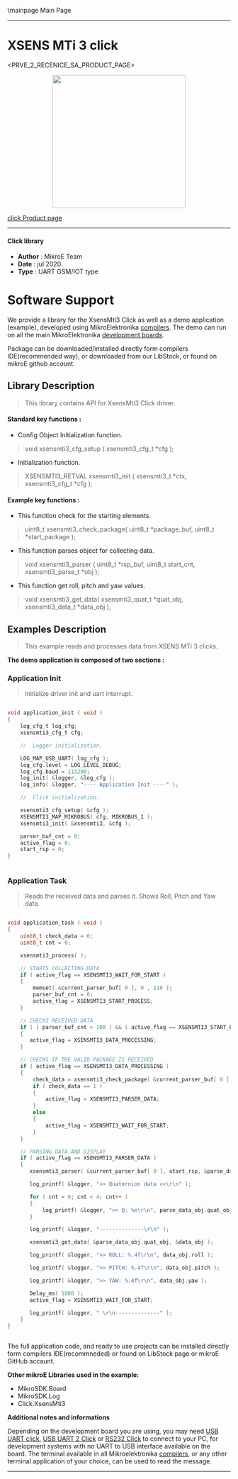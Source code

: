 \mainpage Main Page
 
---
# XSENS MTi 3 click

<PRVE_2_RECENICE_SA_PRODUCT_PAGE>

<p align="center">
  <img src="@{CLICK_IMAGE_LINK}" height=300px>
</p>

[click Product page](<CLICK_PRODUCT_PAGE_LINK>)

---


#### Click library 

- **Author**        : MikroE Team
- **Date**          : jul 2020.
- **Type**          : UART GSM/IOT type


# Software Support

We provide a library for the XsensMti3 Click 
as well as a demo application (example), developed using MikroElektronika 
[compilers](https://shop.mikroe.com/compilers). 
The demo can run on all the main MikroElektronika [development boards](https://shop.mikroe.com/development-boards).

Package can be downloaded/installed directly form compilers IDE(recommended way), or downloaded from our LibStock, or found on mikroE github account. 

## Library Description

> This library contains API for XsensMti3 Click driver.

#### Standard key functions :

- Config Object Initialization function.
> void xsensmti3_cfg_setup ( xsensmti3_cfg_t *cfg ); 
 
- Initialization function.
> XSENSMTI3_RETVAL xsensmti3_init ( xsensmti3_t *ctx, xsensmti3_cfg_t *cfg );

#### Example key functions :

- This function check for the starting elements.
> uint8_t xsensmti3_check_package( uint8_t *package_buf, uint8_t *start_package );
 
- This function parses object for collecting data.
> void xsensmti3_parser ( uint8_t *rsp_buf, uint8_t start_cnt, xsensmti3_parse_t *obj );

- This function get roll, pitch and yaw values.
> void xsensmti3_get_data( xsensmti3_quat_t *quat_obj, xsensmti3_data_t *data_obj );

## Examples Description

> This example reads and processes data from XSENS MTi 3 clicks.

**The demo application is composed of two sections :**

### Application Init 

> Initialize driver init and uart interrupt.

```c

void application_init ( void )
{
    log_cfg_t log_cfg;
    xsensmti3_cfg_t cfg;

    //  Logger initialization.

    LOG_MAP_USB_UART( log_cfg );
    log_cfg.level = LOG_LEVEL_DEBUG;
    log_cfg.baud = 115200;
    log_init( &logger, &log_cfg );
    log_info( &logger, "---- Application Init ----" );

    //  Click initialization.

    xsensmti3_cfg_setup( &cfg );
    XSENSMTI3_MAP_MIKROBUS( cfg, MIKROBUS_1 );
    xsensmti3_init( &xsensmti3, &cfg );

    parser_buf_cnt = 0;
    active_flag = 0;
    start_rsp = 0;
}
  
```

### Application Task

> Reads the received data and parses it. Shows Roll, Pitch and Yaw data.

```c

void application_task ( void )
{
    uint8_t check_data = 0;
    uint8_t cnt = 0;

    xsensmti3_process( );

    // STARTS COLLECTING DATA
    if ( active_flag == XSENSMTI3_WAIT_FOR_START )
    {
        memset( &current_parser_buf[ 0 ], 0 , 110 );
        parser_buf_cnt = 0;
        active_flag = XSENSMTI3_START_PROCESS;
    }

    // CHECKS RECEIVED DATA
    if ( ( parser_buf_cnt > 100 ) && ( active_flag == XSENSMTI3_START_PROCESS ) )
    {
       active_flag = XSENSMTI3_DATA_PROCESSING;
    }

    // CHECKS IF THE VALID PACKAGE IS RECEIVED
    if ( active_flag == XSENSMTI3_DATA_PROCESSING )
    {
        check_data = xsensmti3_check_package( &current_parser_buf[ 0 ], &start_rsp );
        if ( check_data == 1 )
        {
            active_flag = XSENSMTI3_PARSER_DATA;
        }
        else
        {
            active_flag = XSENSMTI3_WAIT_FOR_START;
        }
    }

    // PARSING DATA AND DISPLAY
    if ( active_flag == XSENSMTI3_PARSER_DATA )
    {
       xsensmti3_parser( &current_parser_buf[ 0 ], start_rsp, &parse_data_obj );

       log_printf( &logger, ">> Quaternion data <<\r\n" );

       for ( cnt = 0; cnt < 4; cnt++ )
       {
           log_printf( &logger, ">> Q: %e\r\n", parse_data_obj.quat_obj.quat_data[ cnt ] );
       }

       log_printf( &logger, "--------------\r\n" );

       xsensmti3_get_data( &parse_data_obj.quat_obj, &data_obj );

       log_printf( &logger, ">> ROLL: %.4f\r\n", data_obj.roll );

       log_printf( &logger, ">> PITCH: %.4f\r\n", data_obj.pitch );

       log_printf( &logger, ">> YAW: %.4f\r\n", data_obj.yaw );

       Delay_ms( 1000 );
       active_flag = XSENSMTI3_WAIT_FOR_START;

       log_printf( &logger, " \r\n--------------" );
    }
}
  

```
 

The full application code, and ready to use projects can be  installed directly form compilers IDE(recommneded) or found on LibStock page or mikroE GitHub accaunt.

**Other mikroE Libraries used in the example:** 

- MikroSDK.Board
- MikroSDK.Log
- Click.XsensMti3

**Additional notes and informations**

Depending on the development board you are using, you may need 
[USB UART click](https://shop.mikroe.com/usb-uart-click), 
[USB UART 2 Click](https://shop.mikroe.com/usb-uart-2-click) or 
[RS232 Click](https://shop.mikroe.com/rs232-click) to connect to your PC, for 
development systems with no UART to USB interface available on the board. The 
terminal available in all Mikroelektronika 
[compilers](https://shop.mikroe.com/compilers), or any other terminal application 
of your choice, can be used to read the message.



---
